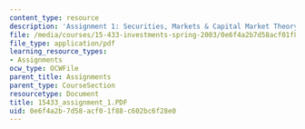 ```yaml
---
content_type: resource
description: 'Assignment 1: Securities, Markets & Capital Market Theory'
file: /media/courses/15-433-investments-spring-2003/0e6f4a2b7d58acf01f88c602bc6f28e0_15433_assignment_1.PDF
file_type: application/pdf
learning_resource_types:
- Assignments
ocw_type: OCWFile
parent_title: Assignments
parent_type: CourseSection
resourcetype: Document
title: 15433_assignment_1.PDF
uid: 0e6f4a2b-7d58-acf0-1f88-c602bc6f28e0
---
```

